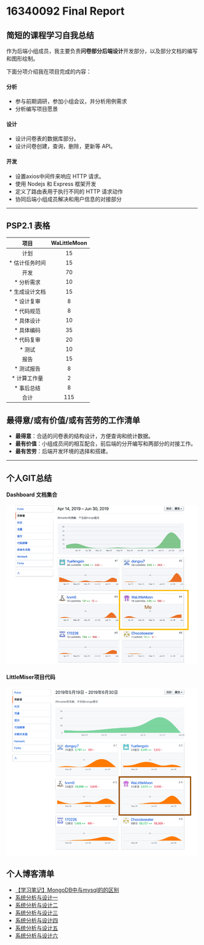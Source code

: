 # 16340092 Final Report

## 简短的课程学习自我总结

作为后端小组成员，我主要负责**问卷部分后端设计**开发部分，以及部分文档的编写和图形绘制。

下面分项介绍我在项目完成的内容：

#### 分析

- 参与前期调研，参加小组会议，并分析用例需求
- 分析编写项目愿景

#### 设计

- 设计问卷表的数据库部分。
- 设计问卷创建，查询，删除，更新等 API。

#### 开发

- 设置axios中间件来响应 HTTP 请求。
- 使用 Nodejs 和 Express 框架开发
- 定义了路由表用于执行不同的 HTTP 请求动作
- 协同后端小组成员解决和用户信息的对接部分

------

## PSP2.1 表格

|      项目      | WaLittleMoon |
| :------------: | :----------: |
|      计划      |      15      |
| * 估计任务时间 |      15      |
|      开发      |      70      |
|   * 分析需求   |      10      |
| * 生成设计文档 |      15      |
|   * 设计复审   |      8       |
|   * 代码规范   |      8       |
|   * 具体设计   |      10      |
|   * 具体编码   |      35      |
|   * 代码复审   |      20      |
|     * 测试     |      10      |
|      报告      |      15      |
|   * 测试报告   |      8       |
|  * 计算工作量  |      2       |
|   * 事后总结   |      8       |
|      合计      |     115      |

## 最得意/或有价值/或有苦劳的工作清单

-  **最得意**：合适的问卷表的结构设计，方便查询和统计数据。
-  **最有价值**：小组成员间的相互配合，前后端的分开编写和两部分的对接工作。
-  **最有苦劳**：后端开发环境的选择和搭建。

------

## 个人GIT总结

#### Dashboard 文档集合

![image-20190630215648001](../../images/person1.png)

#### LittleMiser项目代码

![image-20190630220047881](../../images/person2.png)

## 个人博客清单

- [【学习笔记】MongoDB中与mysql的的区别](【学习笔记】MongoDB中与mysql的的区别.md)
- [系统分析与设计一](https://blog.csdn.net/qq_36318771/article/details/88093433)
- [系统分析与设计二](https://blog.csdn.net/qq_36318771/article/details/88413052)
- [系统分析与设计三](https://blog.csdn.net/qq_36318771/article/details/89284390)
- [系统分析与设计四](https://blog.csdn.net/qq_36318771/article/details/89286808)
- [系统分析与设计五](https://blog.csdn.net/qq_36318771/article/details/89792293)
- [系统分析与设计六](https://blog.csdn.net/qq_36318771/article/details/89810006)
